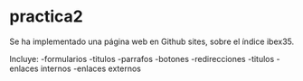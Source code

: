 # practica2
Se ha implementado una página web en Github sites,
sobre el índice ibex35.

Incluye:
-formularios
-titulos
-parrafos
-botones
-redirecciones
-titulos
-enlaces internos
-enlaces externos

